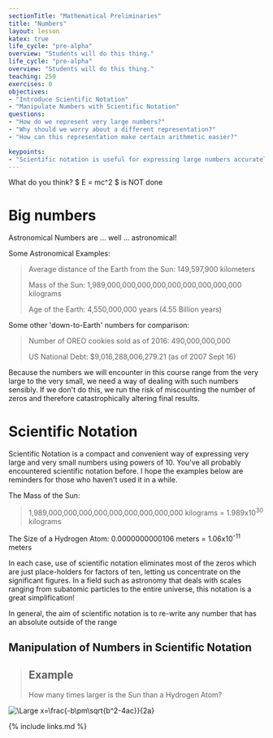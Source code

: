 ```yaml
---
sectionTitle: "Mathematical Preliminaries"
title: "Numbers"
layout: lesson
katex: true
life_cycle: "pre-alpha"
overview: "Students will do this thing."
life_cycle: "pre-alpha"
overview: "Students will do this thing."
teaching: 250
exercises: 0
objectives:
- "Introduce Scientific Notation"
- "Manipulate Numbers with Scientific Notation"
questions:
- "How do we represent very large numbers?"
- "Why should we worry about a different representation?"
- "How can this representation make certain arithmetic easier?"

keypoints:
- "Scientific notation is useful for expressing large numbers accurately."
---
```

What do you think? $ E = mc^2 $ is NOT done
# Big numbers
Astronomical Numbers are ... well ... astronomical!

Some Astronomical Examples:
> Average distance of the Earth from the Sun: 149,597,900 kilometers
>
> Mass of the Sun: 1,989,000,000,000,000,000,000,000,000,000 kilograms
>
> Age of the Earth: 4,550,000,000 years (4.55 Billion years)

Some other 'down-to-Earth' numbers for comparison:
> Number of OREO cookies sold as of 2016: 490,000,000,000
>
> US National Debt: $9,016,288,006,279.21 (as of 2007 Sept 16)


Because the numbers we will encounter in this course range from the very large to the very small, we need a way of dealing with such numbers sensibly. If we don't do this, we run the risk of miscounting the number of zeros and therefore catastrophically altering final results.

# Scientific Notation
Scientific Notation is a compact and convenient way of expressing very large and very small numbers using powers of 10. You've all probably encountered scientific notation before. I hope the examples below are reminders for those who haven't used it in a while.

The Mass of the Sun:
> 1,989,000,000,000,000,000,000,000,000,000 kilograms = 1.989x10<sup>30</sup> kilograms

The Size of a Hydrogen Atom:
0.0000000000106 meters = 1.06x10<sup>-11</sup> meters

In each case, use of scientific notation eliminates most of the zeros which are just place-holders for factors of ten, letting us concentrate on the significant figures. In a field such as astronomy that deals with scales ranging from subatomic particles to the entire universe, this notation is a great simplification!

In general, the aim of scientific notation is to re-write any number that has an absolute outside of the range

## Manipulation of Numbers in Scientific Notation

> ## Example
>
> How many times larger is the Sun than a Hydrogen Atom?
>

<img src="https://latex.codecogs.com/svg.latex?\Large&space;x=\frac{-b\pm\sqrt{b^2-4ac}}{2a}" title="\Large x=\frac{-b\pm\sqrt{b^2-4ac}}{2a}" />



{% include links.md %}
